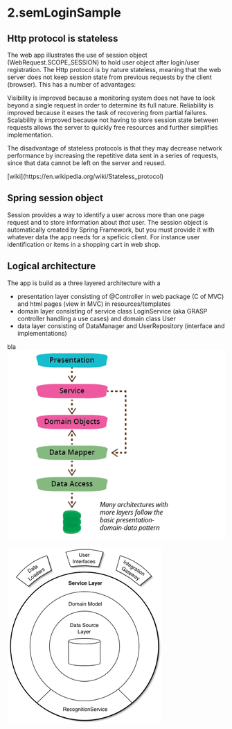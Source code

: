 # 2.semLoginSample

## Http protocol is stateless
The web app illustrates the use of session object (WebRequest.SCOPE_SESSION) to hold user object after login/user registration. The Http protocol is by nature stateless, meaning that the web server does not keep session state from previous requests by the client (browser). This has a number of advantages:
<p>
  Visibility is improved because a monitoring system does not have to look beyond a single request in order to determine its full nature. Reliability is improved because it eases the task of recovering from partial failures. Scalability is improved because not having to store session state between requests allows the server to quickly free resources and further simplifies implementation.

The disadvantage of stateless protocols is that they may decrease network performance by increasing the repetitive data sent in a series of requests, since that data cannot be left on the server and reused.
  </p> 
  [wiki](https://en.wikipedia.org/wiki/Stateless_protocol)

## Spring session object
<p>
Session provides a way to identify a user across more than one page request and to store information about <i>that</i> user. The session object is automatically created by Spring Framework, but you must provide it with whatever data the app needs for a speficic client. For instance user identification or items in a shopping cart in web shop.
<p>
  
 ## Logical architecture
  The app is build as a three layered architecture with a 
  
  - presentation layer consisting of @Controller in web package (C of MVC) and html pages (view in MVC) in resources/templates
  - domain layer consisting of service class LoginService (aka GRASP controller handling a use cases) and domain class User
  - data layer consisting of DataManager and UserRepository (interface and implementations)
  
  bla
![](img/all_more.png)

![](img/ServiceLayerSketch.gif)


